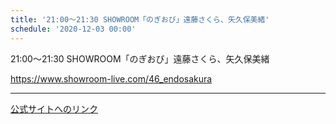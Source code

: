 ```yaml
---
title: '21:00〜21:30 SHOWROOM「のぎおび」遠藤さくら、矢久保美緒'
schedule: '2020-12-03 00:00'
---
```


<div id="detailBody"> <p>  21:00〜21:30 SHOWROOM「のぎおび」遠藤さくら、矢久保美緒 </p> <p>  <a href="https://www.showroom-live.com/46_endosakura" target="_blank" title="https://www.showroom-live.com/46_endosakura">   https://www.showroom-live.com/46_endosakura  </a> </p></div>

---
[公式サイトへのリンク]('http://www.nogizaka46.com/schedule/2020/12/058929.php?member=mio-yakubo&category=&monthly=202012')